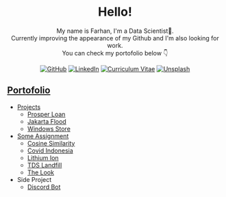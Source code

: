 <h1 align="center">
Hello!
</h1>

<p align="center">
My name is Farhan, I'm a Data Scientist📝. <br>
Currently improving the appearance of my Github and I'm also looking for work. <br>
You can check my portofolio below 👇
</p>

<p align="center">
	<a href="https://github.com/burjoawl"><img src="https://img.shields.io/badge/GitHub-636e72" alt="GitHub"></a>
	<a href="https://www.linkedin.com/in/farhan-salimuddin"><img src="https://img.shields.io/badge/LinkedIn-0984e3" alt="LinkedIn"></a>
	<a href="https://burjoawl.github.io/cv"><img src="https://img.shields.io/badge/Curriculum Vitae-8A2BE2" alt="Curriculum Vitae"></a>
	<a href="https://unsplash.com/@farhnsalimuddin"><img src="https://img.shields.io/badge/Unsplash-000" alt="Unsplash"></a>
</p>

## [Portofolio](https://github.com/burjoawl/Burrs_Portofolio)
- [Projects](https://github.com/burjoawl/Burrs_Portofolio/tree/main/Projects)
	+ [Prosper Loan](https://github.com/burjoawl/H8-TalentFairV7-ProsperLoanDataset)
	+ [Jakarta Flood](https://github.com/burjoawl/Burrs_Portofolio/tree/main/Projects/Jakarta%20Flood)
	+ [Windows Store](https://github.com/burjoawl/Burrs_Portofolio/tree/main/Projects/Windows%20Store)
- [Some Assignment](https://github.com/burjoawl/Burrs_Portofolio/tree/main/Assignments)
	+ [Cosine Similarity](https://github.com/burjoawl/Burrs_Portofolio/tree/main/Assignments/Cosine%20Similarity)
    + [Covid Indonesia](https://github.com/burjoawl/Burrs_Portofolio/tree/main/Assignments/Covid%20Indonesia)
    + [Lithium Ion](https://github.com/burjoawl/Burrs_Portofolio/tree/main/Assignments/Lithium%20Ion)
	+ [TDS Landfill](https://github.com/burjoawl/Burrs_Portofolio/tree/main/Assignments/TDS%20Landfill)
	+ [The Look](https://github.com/burjoawl/Burrs_Portofolio/tree/main/Assignments/The%20Look)
- Side Project
	+ [Discord Bot](https://github.com/burjoawl/Discord_Bot)



<!--
**burjoawl/burjoawl** is a ✨ _special_ ✨ repository because its `README.md` (this file) appears on your GitHub profile.

Here are some ideas to get you started:

- 🔭 I’m currently working on ...
- 🌱 I’m currently learning ...
- 👯 I’m looking to collaborate on ...
- 🤔 I’m looking for help with ...
- 💬 Ask me about ...
- 📫 How to reach me: ...
- 😄 Pronouns: ...
- ⚡ Fun fact: ...
-->
